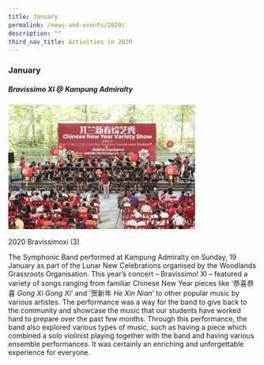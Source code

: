 ```yaml
---
title: January
permalink: /news-and-events/2020/
description: ""
third_nav_title: Activities in 2020
---
```

### **January**

##### **Bravissimo XI @ Kampung Admiralty**

<img src="/images/2020%20jan%201.jpg" 
     style="width:75%">
		 
2020 Bravissimoxi (3)

The Symphonic Band performed at Kampung Admiralty on Sunday, 19 January as part of the Lunar New Celebrations organised by the Woodlands Grassroots Organisation. This year’s concert – Bravissimo! XI – featured a variety of songs ranging from familiar Chinese New Year pieces like ‘恭喜恭喜 _Gong Xi Gong Xi_’ and ‘贺新年 _He Xin Nian_’ to other popular music by various artistes. The performance was a way for the band to give back to the community and showcase the music that our students have worked hard to prepare over the past few months. Through this performance, the band also explored various types of music, such as having a piece which combined a solo violinist playing together with the band and having various ensemble performances. It was certainly an enriching and unforgettable experience for everyone.

